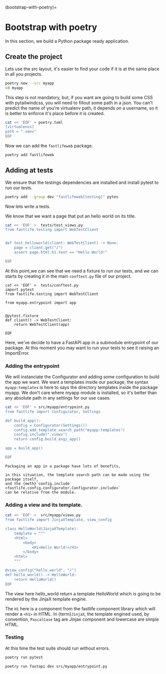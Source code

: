 (bootstrap-with-poetry)=
# Bootstrap with poetry

In this section, we build a Python package ready application.


## Create the project

Lets use the src layout, it's easier to find your code if it is at the same place
in all you projects.

```bash
poetry new --src myapp
cd myapp
```

This step is not mandatory, but, if you want are going to build some CSS with
pytailwindcss, you will need to fillout some path in a json.
You can't predict the name of you're virtualenv path, it depends on a username,
so it is better to enforce it's place before it is created.

```bash
cat << 'EOF' > poetry.toml
[virtualenvs]
path = ".venv"
EOF
```

Now we can add the `fastlifeweb` package.

```bash
poetry add fastlifeweb
```


## Adding at tests

We ensure that the testings dependencies are installed and install pytest
to run our tests.

```bash
poetry add --group dev "fastlifeweb[testing]" pytes
```

Now lets write a tests.

We know that we want a page that put an hello world on its title.

```bash
cat << 'EOF' >  tests/test_views.py
from fastlife.testing import WebTestClient


def test_helloworld(client: WebTestClient) -> None:
    page = client.get("/")
    assert page.html.h1.text == "Hello World!"

EOF
```

At this point,we can see that we need a fixture to run our tests, and
we can starts by creating it in the main `conftest.py`
file of our project.

```
cat << 'EOF' >  tests/conftest.py
import pytest
from fastlife.testing import WebTestClient

from myapp.entrypoint import app


@pytest.fixture
def client() -> WebTestClient:
    return WebTestClient(app)

EOF
```

Here, we've decide to have a FastAPI app in a submodule entrypoint of our package.
At this moment you may want to run your tests to see it raising an ImportError.

### Adding the entrypoint

We will instanciate the Configurator and adding some configuration to build
the app we want.
We want a templates inside our package, the syntax `myapp:templates` is
here to says the directory templates inside the package myapp. We don't
care where myapp module is installed, so it's better than any absolute path
in any settings for our use cases.


```bash
cat << 'EOF' > src/myapp/entrypoint.py
from fastlife import Configurator, Settings

def build_app():
    config = Configurator(Settings())
    config.add_template_search_path("myapp:templates")
    config.include(".views")
    return config.build_asgi_app()

app = build_app()

EOF
```

```{tip}
Packaging an app in a package have lots of benefits,

in this situation, the template search path can be made using the package itself,
and the {meth}`config.include <fastlife.config.configurator.Configurator.include>`
can be relative from the module.
```

### Adding a view and its template.

```bash
cat << 'EOF' >  src/myapp/views.py
from fastlife import JinjaXTemplate, view_config

class HelloWorld(JinjaXTemplate):
    template = """
    <html>
        <body>
            <H1>Hello World!</H1>
        </body>
    <html>
    """

@view_config("hello_world", "/")
def hello_world() -> HelloWorld:
    return HelloWorld()
EOF
```


The view here hello_world return a template HelloWorld which is going to be
rendered by the JinjaX template engine.

The `H1` here is a component from the fastlife component library which
will render a `<h1>` in HTML. In {term}`JinjaX`, the template engined used,
by convention, `PascalCase` tag are Jinjax component and lowercase are simple HTML.


### Testing

At this time the test suite should run without errors.
```bash
poetry run pytest
```

```bash
poetry run fastapi dev src/myapp/entrypoint.py
```
